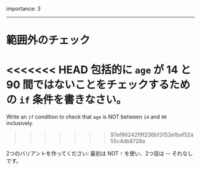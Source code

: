 importance: 3

---

# 範囲外のチェック

<<<<<<< HEAD
包括的に `age` が 14 と 90 間ではないことをチェックするための `if` 条件を書きなさい。
=======
Write an `if` condition to check that `age` is NOT between `14` and `90` inclusively.
>>>>>>> 97ef86242f9f236b13152e1baf52a55c4db8728a

2つのバリアントを作ってください: 最初は NOT `!` を使い、2つ目は -- それなしです。
